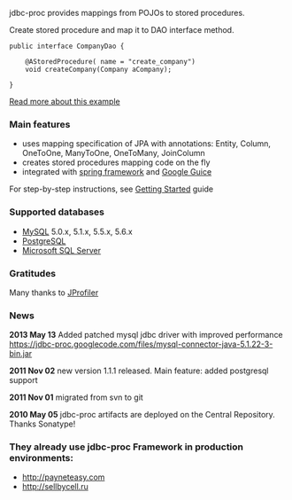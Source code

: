 jdbc-proc provides mappings from POJOs to stored procedures.

Create stored procedure and map it to DAO interface method.
```
public interface CompanyDao {

    @AStoredProcedure( name = "create_company")
    void createCompany(Company aCompany);

}
```

[Read more about this example](ExampleCreateCompany.md)

### Main features ###
  * uses mapping specification of JPA with annotations: Entity, Column, OneToOne, ManyToOne, OneToMany, JoinColumn
  * creates stored procedures mapping code on the fly
  * integrated with [spring framework](http://www.springsource.org) and [Google Guice](http://google-guice.googlecode.com)

For step-by-step instructions, see [Getting Started](GettingStarted.md) guide

### Supported databases ###
  * [MySQL](http://mysql.com) 5.0.x, 5.1.x, 5.5.x, 5.6.x
  * [PostgreSQL](http://postgresql.org)
  * [Microsoft SQL Server](http://www.microsoft.com/sqlserver)

### Gratitudes ###
Many thanks to [JProfiler](http://www.ej-technologies.com/products/jprofiler/overview.html)

### News ###
**2013 May 13** Added patched mysql jdbc driver with improved performance https://jdbc-proc.googlecode.com/files/mysql-connector-java-5.1.22-3-bin.jar

**2011 Nov 02** new version 1.1.1 released. Main feature: added postgresql support

**2011 Nov 01** migrated from svn to git

**2010 May 05** jdbc-proc artifacts are deployed on the Central Repository. Thanks Sonatype!

### They already use jdbc-proc Framework in production environments: ###

  * http://payneteasy.com
  * http://sellbycell.ru
